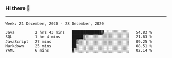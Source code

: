 ### Hi there 👋
---
<!--START_SECTION:waka-->
```text
Week: 21 December, 2020 - 28 December, 2020

Java         2 hrs 43 mins   █████████████▓░░░░░░░░░░░   54.83 % 
SQL          1 hr 4 mins     █████▒░░░░░░░░░░░░░░░░░░░   21.63 % 
JavaScript   27 mins         ██▒░░░░░░░░░░░░░░░░░░░░░░   09.25 % 
Markdown     25 mins         ██░░░░░░░░░░░░░░░░░░░░░░░   08.51 % 
YAML         6 mins          ▓░░░░░░░░░░░░░░░░░░░░░░░░   02.14 % 
```
<!--END_SECTION:waka-->
<!--
**HyunAh-iia/HyunAh-iia** is a ✨ _special_ ✨ repository because its `README.md` (this file) appears on your GitHub profile.

Here are some ideas to get you started:

- 🔭 I’m currently working on ...
- 🌱 I’m currently learning ...
- 👯 I’m looking to collaborate on ...
- 🤔 I’m looking for help with ...
- 💬 Ask me about ...
- 📫 How to reach me: ...
- 😄 Pronouns: ...
- ⚡ Fun fact: ...
-->
